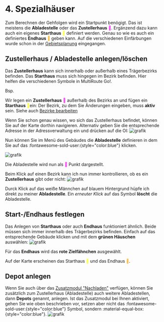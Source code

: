 # **4. Spezialhäuser**

Zum Berechnen der Gehfolgen wird ein Startpunkt benögigt. Das ist meistens die  **Abladestelle** oder das **Zustellerhaus** <span style="color: magenta;">&#x1f534;&#xfe0e;</span>. Ergänzend dazu kann auch ein eigenes **Starthaus** <span style="color: yellow;">&#x1f534;&#xfe0e;</span> definiert werden. Genau so wie es auch ein definiertes **Endhaus** <span style="color: orange;">&#x1f534;&#xfe0e;</span> geben kann.
Auf die verschiedenen Einfärbungen wurde schon in der [Gebietsplanung](..gebietsplanung/#bedeutung-der-punkteinfarbungen) eingegangen.

## Zustellerhaus / Abladestelle anlegen/löschen
Das **Zustellerhaus** kann sich innerhalb oder außerhalb eines Trägerbezirks befinden. Das **Starthaus** muss sich hingegen im Bezirk befinden. Hier helfen die verschiedenen Symbole in MultiRoute Go!. 

Bsp.

Wir legen ein **Zustellerhaus** <span style="color: magenta;">&#x1f534;&#xfe0e;</span> außerhalb des Bezirks an und fügen ein **Starthaus** <span style="color: yellow;">&#x1f534;&#xfe0e;</span>ein:
Der Bezirk, zu dem Sie Änderungen eingeben, muss **aktiv** sein. Siehe auch [Bezirke bearbeiten](../gebietsplanung/#bezirke-bearbeiten)

Wenn Sie schon genau wissen, wo sich das Zustellerhaus befindet, können Sie auf der Karte dorthin navigieren. Alternativ geben Sie die entsprechende Adresse in der Adressverwaltung ein und drücken auf die OI:
![grafik](https://user-images.githubusercontent.com/99329016/161263040-7bf1e58a-d4f8-442d-b324-66ff0a066a6e.png)

Nun können Sie im Menü des Gebäudes die **Abladestelle** definieren in dem Sie auf das :fontawesome-sold-user:{style="color:blue"} klicken.

![grafik](https://user-images.githubusercontent.com/99329016/161263193-baf56f65-057e-484c-a5f8-2bf304947920.png)

Die Abladestelle wird nun als <span style="color: magenta;">&#x1f534;&#xfe0e;</span> Punkt dargestellt. 

Beim Klick auf einen Bezirk kann ich nun immer kontrollieren, ob es ein **Zustellerhaus** gibt oder nicht:
![grafik](https://user-images.githubusercontent.com/99329016/161264032-8f6cc353-354e-4e92-999e-c2fa5124de0b.png)

Durck Klick auf das weiße Männchen auf blauem Hintergrund hüpfe ich direkt zu meiner **Abladestelle**. Ein *erneuter Klick* auf das Symbol **löscht** die Abladestelle.

## Start-/Endhaus festlegen
Das Anlegen von **Starthaus** oder auch **Endhaus** funktioniert ähnlich. Beide müssen sich immer innerhalb des Trägerbezirks befinden. Einfach auf das entsprechende Gebäude klicken und mit dem **grünen Häuschen** auswählen:
![grafik](https://user-images.githubusercontent.com/99329016/161265379-28d7ab48-6fd6-4b37-b172-d3781c862cc8.png)

Für das **Endhaus** wird das **rote Zielfähnchen** ausgewählt.

Auf der Karte erscheinen das Starthaus <span style="color: yellow;">&#x1f534;&#xfe0e;</span> und das Endhaus <span style="color: orange;">&#x1f534;&#xfe0e;</span>.

## Depot anlegen
Wenn Sie auch über das [Zusatzmodul "Nachladen"](../zusatzmodule/#nachladen-an-depots) verfügen, können Sie zusätzlich zum Zustellerhaus (Abladestelle) auch weitere Abladestellen, dann **Depots** genannt, anlegen. Ist das Zusatzmodul bei Ihnen aktiviert, gehen Sie wie oben beschrieben vor, setzen aber nicht das :fontawesome-sold-user:{style="color:blue"} Symbol, sondern :material-equal-box:{style="color:blue"}.
![grafik](https://user-images.githubusercontent.com/99329016/168281433-8978a6a8-9cac-43a1-b15a-e06bf8b5e77c.png "Depot setzen als zusätzliche Abladestelle")

